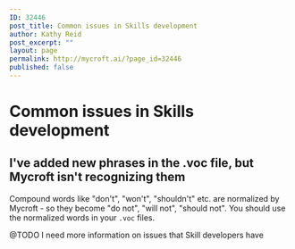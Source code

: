 ```yaml
---
ID: 32446
post_title: Common issues in Skills development
author: Kathy Reid
post_excerpt: ""
layout: page
permalink: http://mycroft.ai/?page_id=32446
published: false
---
```

# Common issues in **Skills** development

## I've added new phrases in the .voc file, but Mycroft isn't recognizing them

Compound words like "don't", "won't", "shouldn't" etc. are normalized by Mycroft - so they become "do not", "will not", "should not". You should use the normalized words in your `.voc` files.

@TODO I need more information on issues that Skill developers have
